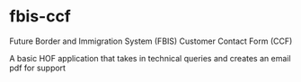 # fbis-ccf
Future Border and Immigration System (FBIS) Customer Contact Form (CCF)

A basic HOF application that takes in technical queries and creates an email pdf for support

